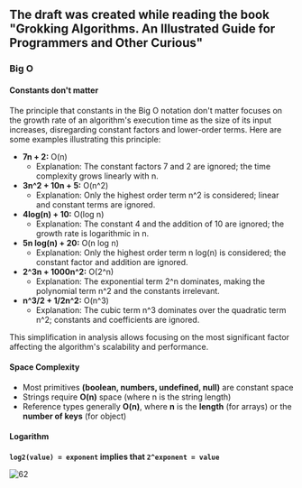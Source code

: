 ## The draft was created while reading the book "Grokking Algorithms. An Illustrated Guide for Programmers and Other Curious"

### Big O
#### Constants don't matter

The principle that constants in the Big O notation don't matter focuses on the growth rate of an algorithm's execution time as the size of its input increases, disregarding constant factors and lower-order terms. Here are some examples illustrating this principle:

- **7n + 2:** O(n)
  - Explanation: The constant factors 7 and 2 are ignored; the time complexity grows linearly with n.
- **3n^2 + 10n + 5:** O(n^2)
  - Explanation: Only the highest order term n^2 is considered; linear and constant terms are ignored.
- **4log(n) + 10:** O(log n)
  - Explanation: The constant 4 and the addition of 10 are ignored; the growth rate is logarithmic in n.
- **5n log(n) + 20:** O(n log n)
  - Explanation: Only the highest order term n log(n) is considered; the constant factor and addition are ignored.
- **2^3n + 1000n^2:** O(2^n)
  - Explanation: The exponential term 2^n dominates, making the polynomial term n^2 and the constants irrelevant.
- **n^3/2 + 1/2n^2:** O(n^3)
  - Explanation: The cubic term n^3 dominates over the quadratic term n^2; constants and coefficients are ignored.

This simplification in analysis allows focusing on the most significant factor affecting the algorithm's scalability and performance.

#### Space Complexity

- Most primitives **(boolean, numbers, undefined, null)** are constant space
- Strings require **O(n)** space (where n is the string length)
- Reference types generally **O(n)**, where **n** is the **length** (for arrays) or the **number of keys** (for object)

#### Logarithm
**`log2(value) = exponent` implies that `2^exponent = value`**


![62](https://github.com/neskor-b/Algoritms-and-data-structure/assets/89013557/4b519616-bcab-4a29-9021-fd944f45ee26)







